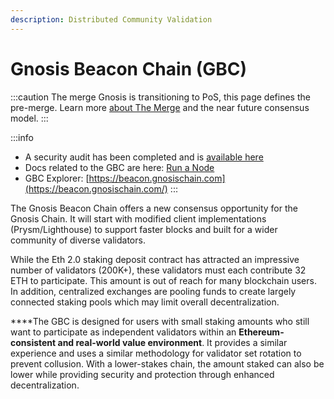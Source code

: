 ```yaml
---
description: Distributed Community Validation
---
```


# Gnosis Beacon Chain (GBC)

:::caution The merge
Gnosis is transitioning to PoS, this page defines the pre-merge. Learn more [about The Merge](/specs/consensus/) and the near future consensus model.
:::

:::info
* A security audit has been completed and is [available here](/specs/security-audit)
* Docs related to the GBC are here: [Run a Node](/node)
* GBC Explorer: [https://beacon.gnosischain.com](https://beacon.gnosischain.com/)
:::

‌The Gnosis Beacon Chain offers a new consensus opportunity for the Gnosis Chain. It  will start with modified client implementations (Prysm/Lighthouse) to support faster blocks and built for a wider community of diverse validators.

‌While the Eth 2.0 staking deposit contract has attracted an impressive number of validators (200K+), these validators must each contribute 32 ETH to participate. This amount is out of reach for many blockchain users. In addition, centralized exchanges are pooling funds to create largely connected staking pools which may limit overall decentralization.

**‌**The GBC is designed for users with small staking amounts who still want to participate as independent validators within an **Ethereum-consistent and real-world value environment**. It provides a similar experience and uses a similar methodology for validator set rotation to prevent collusion. With a lower-stakes chain, the amount staked can also be lower while providing security and protection through enhanced decentralization.